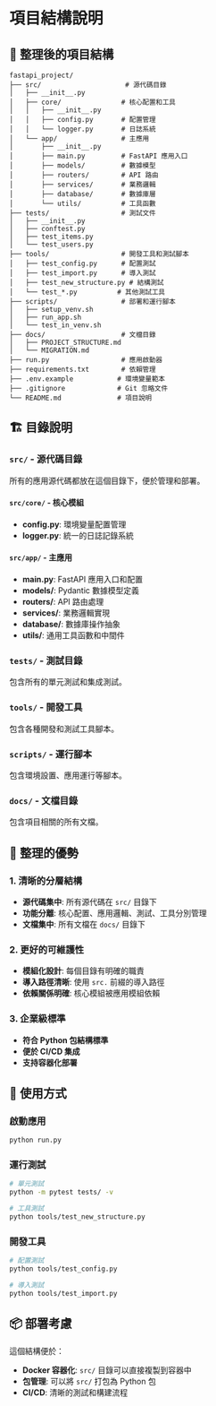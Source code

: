 # 項目結構說明

## 📁 整理後的項目結構

```
fastapi_project/
├── src/                     # 源代碼目錄
│   ├── __init__.py
│   ├── core/               # 核心配置和工具
│   │   ├── __init__.py
│   │   ├── config.py       # 配置管理
│   │   └── logger.py       # 日誌系統
│   └── app/                # 主應用
│       ├── __init__.py
│       ├── main.py         # FastAPI 應用入口
│       ├── models/         # 數據模型
│       ├── routers/        # API 路由
│       ├── services/       # 業務邏輯
│       ├── database/       # 數據庫層
│       └── utils/          # 工具函數
├── tests/                  # 測試文件
│   ├── __init__.py
│   ├── conftest.py
│   ├── test_items.py
│   └── test_users.py
├── tools/                  # 開發工具和測試腳本
│   ├── test_config.py      # 配置測試
│   ├── test_import.py      # 導入測試
│   ├── test_new_structure.py # 結構測試
│   └── test_*.py          # 其他測試工具
├── scripts/                # 部署和運行腳本
│   ├── setup_venv.sh
│   ├── run_app.sh
│   └── test_in_venv.sh
├── docs/                   # 文檔目錄
│   ├── PROJECT_STRUCTURE.md
│   └── MIGRATION.md
├── run.py                  # 應用啟動器
├── requirements.txt        # 依賴管理
├── .env.example           # 環境變量範本
├── .gitignore             # Git 忽略文件
└── README.md              # 項目說明
```

## 🏗️ 目錄說明

### `src/` - 源代碼目錄
所有的應用源代碼都放在這個目錄下，便於管理和部署。

#### `src/core/` - 核心模組
- **config.py**: 環境變量配置管理
- **logger.py**: 統一的日誌記錄系統

#### `src/app/` - 主應用
- **main.py**: FastAPI 應用入口和配置
- **models/**: Pydantic 數據模型定義
- **routers/**: API 路由處理
- **services/**: 業務邏輯實現
- **database/**: 數據庫操作抽象
- **utils/**: 通用工具函數和中間件

### `tests/` - 測試目錄
包含所有的單元測試和集成測試。

### `tools/` - 開發工具
包含各種開發和測試工具腳本。

### `scripts/` - 運行腳本
包含環境設置、應用運行等腳本。

### `docs/` - 文檔目錄
包含項目相關的所有文檔。

## 🎯 整理的優勢

### 1. 清晰的分層結構
- **源代碼集中**: 所有源代碼在 `src/` 目錄下
- **功能分離**: 核心配置、應用邏輯、測試、工具分別管理
- **文檔集中**: 所有文檔在 `docs/` 目錄下

### 2. 更好的可維護性
- **模組化設計**: 每個目錄有明確的職責
- **導入路徑清晰**: 使用 `src.` 前綴的導入路徑
- **依賴關係明確**: 核心模組被應用模組依賴

### 3. 企業級標準
- **符合 Python 包結構標準**
- **便於 CI/CD 集成**
- **支持容器化部署**

## 🚀 使用方式

### 啟動應用
```bash
python run.py
```

### 運行測試
```bash
# 單元測試
python -m pytest tests/ -v

# 工具測試
python tools/test_new_structure.py
```

### 開發工具
```bash
# 配置測試
python tools/test_config.py

# 導入測試
python tools/test_import.py
```

## 📦 部署考慮

這個結構便於：
- **Docker 容器化**: `src/` 目錄可以直接複製到容器中
- **包管理**: 可以將 `src/` 打包為 Python 包
- **CI/CD**: 清晰的測試和構建流程